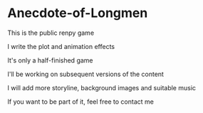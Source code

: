 # Anecdote-of-Longmen
This is the public renpy game

I write the plot and animation effects

It's only a half-finished game

I'll be working on subsequent versions of the content

I will add more storyline, background images and suitable music

If you want to be part of it, feel free to contact me
